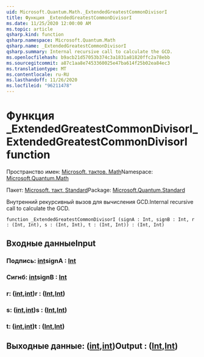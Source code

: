 ```yaml
---
uid: Microsoft.Quantum.Math._ExtendedGreatestCommonDivisorI
title: Функция _ExtendedGreatestCommonDivisorI
ms.date: 11/25/2020 12:00:00 AM
ms.topic: article
qsharp.kind: function
qsharp.namespace: Microsoft.Quantum.Math
qsharp.name: _ExtendedGreatestCommonDivisorI
qsharp.summary: Internal recursive call to calculate the GCD.
ms.openlocfilehash: b9acb21d57053b374c3a1831a81820ffc2a78ebb
ms.sourcegitcommit: a87c1aa8e7453360025e47ba614f25b02ea84ec3
ms.translationtype: MT
ms.contentlocale: ru-RU
ms.lasthandoff: 11/26/2020
ms.locfileid: "96211478"
---
```

# <a name="_extendedgreatestcommondivisori-function"></a><span data-ttu-id="03ec0-102">Функция _ExtendedGreatestCommonDivisorI</span><span class="sxs-lookup"><span data-stu-id="03ec0-102">_ExtendedGreatestCommonDivisorI function</span></span>

<span data-ttu-id="03ec0-103">Пространство имен: [Microsoft. тактов. Math](xref:Microsoft.Quantum.Math)</span><span class="sxs-lookup"><span data-stu-id="03ec0-103">Namespace: [Microsoft.Quantum.Math](xref:Microsoft.Quantum.Math)</span></span>

<span data-ttu-id="03ec0-104">Пакет: [Microsoft. такт. Standard](https://nuget.org/packages/Microsoft.Quantum.Standard)</span><span class="sxs-lookup"><span data-stu-id="03ec0-104">Package: [Microsoft.Quantum.Standard](https://nuget.org/packages/Microsoft.Quantum.Standard)</span></span>


<span data-ttu-id="03ec0-105">Внутренний рекурсивный вызов для вычисления GCD.</span><span class="sxs-lookup"><span data-stu-id="03ec0-105">Internal recursive call to calculate the GCD.</span></span>

```qsharp
function _ExtendedGreatestCommonDivisorI (signA : Int, signB : Int, r : (Int, Int), s : (Int, Int), t : (Int, Int)) : (Int, Int)
```


## <a name="input"></a><span data-ttu-id="03ec0-106">Входные данные</span><span class="sxs-lookup"><span data-stu-id="03ec0-106">Input</span></span>

### <a name="signa--int"></a><span data-ttu-id="03ec0-107">Подпись: [int](xref:microsoft.quantum.lang-ref.int)</span><span class="sxs-lookup"><span data-stu-id="03ec0-107">signA : [Int](xref:microsoft.quantum.lang-ref.int)</span></span>




### <a name="signb--int"></a><span data-ttu-id="03ec0-108">Сигнб: [int](xref:microsoft.quantum.lang-ref.int)</span><span class="sxs-lookup"><span data-stu-id="03ec0-108">signB : [Int](xref:microsoft.quantum.lang-ref.int)</span></span>




### <a name="r--intint"></a><span data-ttu-id="03ec0-109">r: ([int](xref:microsoft.quantum.lang-ref.int),[int](xref:microsoft.quantum.lang-ref.int))</span><span class="sxs-lookup"><span data-stu-id="03ec0-109">r : ([Int](xref:microsoft.quantum.lang-ref.int),[Int](xref:microsoft.quantum.lang-ref.int))</span></span>




### <a name="s--intint"></a><span data-ttu-id="03ec0-110">s: ([int](xref:microsoft.quantum.lang-ref.int),[int](xref:microsoft.quantum.lang-ref.int))</span><span class="sxs-lookup"><span data-stu-id="03ec0-110">s : ([Int](xref:microsoft.quantum.lang-ref.int),[Int](xref:microsoft.quantum.lang-ref.int))</span></span>




### <a name="t--intint"></a><span data-ttu-id="03ec0-111">t: ([int](xref:microsoft.quantum.lang-ref.int),[int](xref:microsoft.quantum.lang-ref.int))</span><span class="sxs-lookup"><span data-stu-id="03ec0-111">t : ([Int](xref:microsoft.quantum.lang-ref.int),[Int](xref:microsoft.quantum.lang-ref.int))</span></span>





## <a name="output--intint"></a><span data-ttu-id="03ec0-112">Выходные данные: ([int](xref:microsoft.quantum.lang-ref.int),[int](xref:microsoft.quantum.lang-ref.int))</span><span class="sxs-lookup"><span data-stu-id="03ec0-112">Output : ([Int](xref:microsoft.quantum.lang-ref.int),[Int](xref:microsoft.quantum.lang-ref.int))</span></span>

